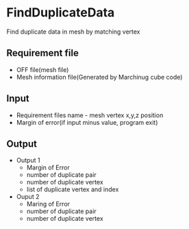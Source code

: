 # FindDuplicateData
Find duplicate data in mesh by matching vertex

## Requirement file
* OFF file(mesh file)
* Mesh information file(Generated by Marchinug cube code)

## Input
* Requirement files name - mesh vertex x,y,z position
* Margin of error(if input minus value, program exit)

## Output
* Output 1
    * Margin of Error
    * number of duplicate pair
    * number of duplicate vertex
    * list of duplicate vertex and index
* Ouput 2
    * Maring of Error
    * number of duplicate pair
    * number of duplicate vertex
